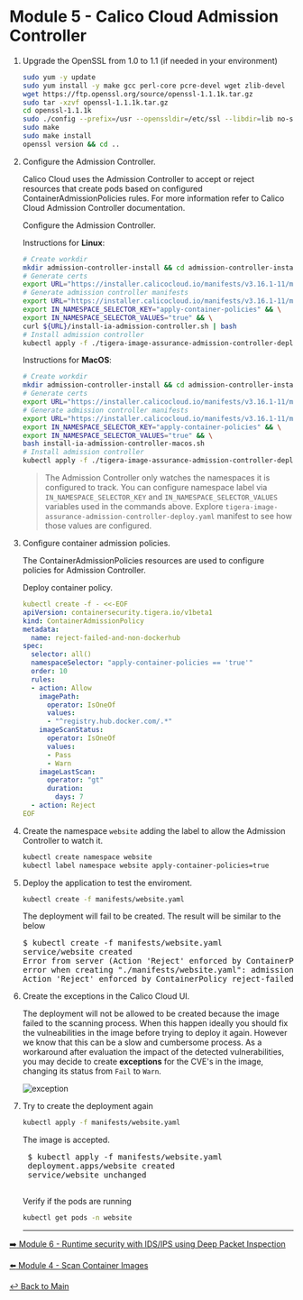 # Module 5 - Calico Cloud Admission Controller

1. Upgrade the OpenSSL from 1.0 to 1.1 (if needed in your environment)

   ```bash
   sudo yum -y update
   sudo yum install -y make gcc perl-core pcre-devel wget zlib-devel
   wget https://ftp.openssl.org/source/openssl-1.1.1k.tar.gz
   sudo tar -xzvf openssl-1.1.1k.tar.gz
   cd openssl-1.1.1k
   sudo ./config --prefix=/usr --openssldir=/etc/ssl --libdir=lib no-shared zlib-dynamic
   sudo make
   sudo make install
   openssl version && cd ..
   ```

2. Configure the Admission Controller.

   Calico Cloud uses the Admission Controller to accept or reject resources that create pods based on configured ContainerAdmissionPolicies    rules. For more information refer to Calico Cloud Admission Controller documentation.
   
   Configure the Admission Controller.

   Instructions for **Linux**:
   ```bash
   # Create workdir
   mkdir admission-controller-install && cd admission-controller-install
   # Generate certs
   export URL="https://installer.calicocloud.io/manifests/v3.16.1-11/manifests" && curl ${URL}/generate-open-ssl-key-cert-pair.sh | bash
   # Generate admission controller manifests
   export URL="https://installer.calicocloud.io/manifests/v3.16.1-11/manifests" && \
   export IN_NAMESPACE_SELECTOR_KEY="apply-container-policies" && \
   export IN_NAMESPACE_SELECTOR_VALUES="true" && \
   curl ${URL}/install-ia-admission-controller.sh | bash
   # Install admission controller
   kubectl apply -f ./tigera-image-assurance-admission-controller-deploy.yaml && cd ..
   ```

   Instructions for **MacOS**:
   ```bash
   # Create workdir
   mkdir admission-controller-install && cd admission-controller-install
   # Generate certs
   export URL="https://installer.calicocloud.io/manifests/v3.16.1-11/manifests" && curl ${URL}/generate-open-ssl-key-cert-pair.sh | bash
   # Generate admission controller manifests
   export URL="https://installer.calicocloud.io/manifests/v3.16.1-11/manifests" && \
   export IN_NAMESPACE_SELECTOR_KEY="apply-container-policies" && \
   export IN_NAMESPACE_SELECTOR_VALUES="true" && \
   bash install-ia-admission-controller-macos.sh
   # Install admission controller
   kubectl apply -f ./tigera-image-assurance-admission-controller-deploy.yaml && cd ..
   ```

   > The Admission Controller only watches the namespaces it is configured to track. You can configure namespace label via    `IN_NAMESPACE_SELECTOR_KEY` and `IN_NAMESPACE_SELECTOR_VALUES` variables used in the commands above. Explore    `tigera-image-assurance-admission-controller-deploy.yaml` manifest to see how those values are configured.

3. Configure container admission policies.

   The ContainerAdmissionPolicies resources are used to configure policies for Admission Controller.

   Deploy container policy.

   ```yaml
   kubectl create -f - <<-EOF
   apiVersion: containersecurity.tigera.io/v1beta1
   kind: ContainerAdmissionPolicy
   metadata:
     name: reject-failed-and-non-dockerhub
   spec:
     selector: all()
     namespaceSelector: "apply-container-policies == 'true'"
     order: 10
     rules:
     - action: Allow
       imagePath:
         operator: IsOneOf
         values:
         - "^registry.hub.docker.com/.*"
       imageScanStatus:
         operator: IsOneOf
         values:
         - Pass
         - Warn
       imageLastScan:
         operator: "gt"
         duration:
           days: 7
     - action: Reject
   EOF
   ```

4. Create the namespace `website` adding the label to allow the Admission Controller to watch it.

   ```bash
   kubectl create namespace website
   kubectl label namespace website apply-container-policies=true
   ```

5. Deploy the application to test the enviroment.

   ```bash
   kubectl create -f manifests/website.yaml
   ```

   The deployment will fail to be created. The result will be similar to the below
   
   <pre>
   $ kubectl create -f manifests/website.yaml
   service/website created 
   Error from server (Action 'Reject' enforced by ContainerPolicy reject-failed-and-non-dockerhub rule index 1): 
   error when creating "./manifests/website.yaml": admission webhook "image-assurance.tigera.io" denied the request:
   Action 'Reject' enforced by ContainerPolicy reject-failed-and-non-dockerhub rule index 1
   </pre>

6. Create the exceptions in the Calico Cloud UI.

   The deployment will not be allowed to be created because the image failed to the scanning process.
   When this happen ideally you should fix the vulneabilities in the image before trying to deploy it again. However we know that this can be a slow and cumbersome process. As a workaround after evaluation the impact of the detected vulnerabilities, you may decide to create **exceptions** for the CVE's in the image, changing its status from `Fail` to `Warn`.

   ![exception](https://user-images.githubusercontent.com/104035488/207643561-ed2eec90-03a8-4fc7-a085-c845121fd21a.gif)

7. Try to create the deployment again

    ```bash
    kubectl apply -f manifests/website.yaml
    ```

    The image is accepted.

    <pre>
    $ kubectl apply -f manifests/website.yaml
    deployment.apps/website created
    service/website unchanged
    </pre>

    Verify if the pods are running

    ```bash
    kubectl get pods -n website
    ```
   
   --- 

[:arrow_right: Module 6 - Runtime security with IDS/IPS using Deep Packet Inspection](module-6-runtimesec.md ) <br>

[:arrow_left: Module 4 - Scan Container Images](module-4-scan-images.md)

[:leftwards_arrow_with_hook: Back to Main](../README.md)
